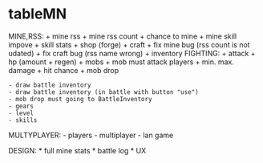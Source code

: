 # tableMN
MINE,RSS:
	+ mine rss
	+ mine rss count
	+ chance to mine
	+ mine skill impove
	+ skill stats
	+ shop (forge)
	+ craft
	+ fix mine bug (rss count is not udated)
	+ fix craft bug (rss name wrong)
	+ inventory
FIGHTING:
	+ attack
	+ hp (amount + regen)
	+ mobs
	+ mob must attack players
	+ min. max. damage
	+ hit chance
	+ mob drop

	- draw battle inventory
	- draw battle inventory (in battle with button "use")
	- mob drop must going to BattleInventory
	- gears
	- level
	- skills

MULTYPLAYER:
	- players
	- multiplayer 
	- lan game

DESIGN:
	* full mine stats
	* battle log
	* UX